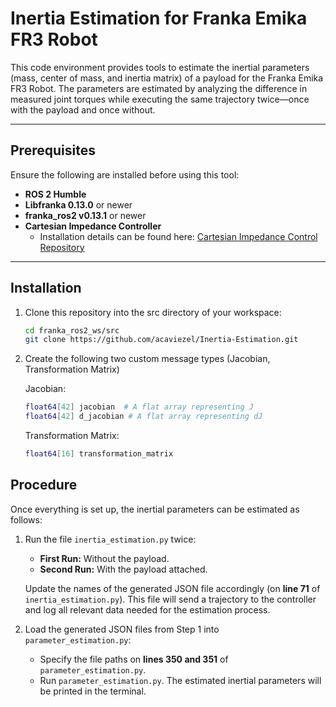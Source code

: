 # Inertia Estimation for Franka Emika FR3 Robot

This code environment provides tools to estimate the inertial parameters (mass, center of mass, and inertia matrix) of a payload for the Franka Emika FR3 Robot. The parameters are estimated by analyzing the difference in measured joint torques while executing the same trajectory twice—once with the payload and once without.

---

## Prerequisites

Ensure the following are installed before using this tool:

- **ROS 2 Humble**
- **Libfranka 0.13.0** or newer
- **franka_ros2 v0.13.1** or newer
- **Cartesian Impedance Controller**
  - Installation details can be found here: [Cartesian Impedance Control Repository](https://github.com/acaviezel/cartesian_impedance_control)

---

## Installation

1. Clone this repository into the src directory of your workspace:

   ```bash
   cd franka_ros2_ws/src
   git clone https://github.com/acaviezel/Inertia-Estimation.git
   ```
2. Create the following two custom message types (Jacobian, Transformation Matrix)

    Jacobian:
    ```bash
    float64[42] jacobian  # A flat array representing J
    float64[42] d_jacobian # A flat array representing dJ
    ```
    Transformation Matrix:
    ```bash
    float64[16] transformation_matrix
   ```
## Procedure

Once everything is set up, the inertial parameters can be estimated as follows:

1. Run the file `inertia_estimation.py` twice:
   - **First Run:** Without the payload.
   - **Second Run:** With the payload attached.
   
   Update the names of the generated JSON file accordingly (on **line 71** of `inertia_estimation.py`). This file will send a trajectory to the controller and log all relevant data needed for the estimation process.

2. Load the generated JSON files from Step 1 into `parameter_estimation.py`:
   - Specify the file paths on **lines 350 and 351** of `parameter_estimation.py`.
   - Run `parameter_estimation.py`. The estimated inertial parameters will be printed in the terminal.

